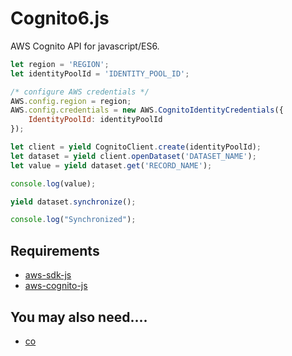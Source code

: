 Cognito6.js
====
AWS Cognito API for javascript/ES6.

```js
let region = 'REGION';
let identityPoolId = 'IDENTITY_POOL_ID';

/* configure AWS credentials */
AWS.config.region = region;
AWS.config.credentials = new AWS.CognitoIdentityCredentials({
    IdentityPoolId: identityPoolId
});
```
```js
let client = yield CognitoClient.create(identityPoolId);
let dataset = yield client.openDataset('DATASET_NAME');
let value = yield dataset.get('RECORD_NAME');

console.log(value);

yield dataset.synchronize();

console.log("Synchronized");
```

Requirements
----
* [aws-sdk-js](https://github.com/aws/aws-sdk-js)
* [aws-cognito-js](https://github.com/aws/amazon-cognito-js)

You may also need....
----
* [co](https://github.com/tj/co)